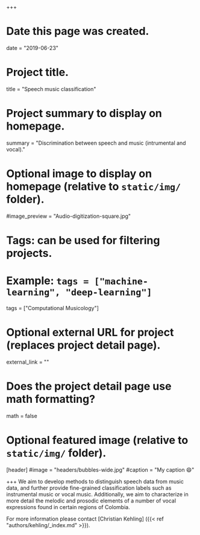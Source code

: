+++
# Date this page was created.
date = "2019-06-23"

# Project title.
title = "Speech music classification"

# Project summary to display on homepage.
summary = "Discrimination between speech and music (intrumental and vocal)."

# Optional image to display on homepage (relative to `static/img/` folder).
#image_preview = "Audio-digitization-square.jpg"

# Tags: can be used for filtering projects.
# Example: `tags = ["machine-learning", "deep-learning"]`
tags = ["Computational Musicology"]

# Optional external URL for project (replaces project detail page).
external_link = ""

# Does the project detail page use math formatting?
math = false

# Optional featured image (relative to `static/img/` folder).
[header]
#image = "headers/bubbles-wide.jpg"
#caption = "My caption :smile:"

+++
We aim to develop methods to distinguish speech data from music data, and further provide fine-grained classification labels such as instrumental music or vocal music.
Additionally, we aim to characterize in more detail the melodic and prosodic elements of a number of vocal expressions found in certain regions of Colombia. 

For more information please contact [Christian Kehling] ({{< ref "authors/kehling/_index.md" >}}). 



